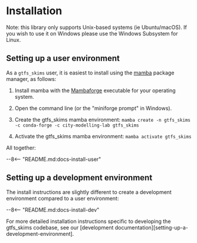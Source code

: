 
# Installation

Note: this library only supports Unix-based systems (ie Ubuntu/macOS). If you wish to use it on Windows please use the Windows Subsystem for Linux.

## Setting up a user environment

As a `gtfs_skims` user, it is easiest to install using the [mamba](https://mamba.readthedocs.io/en/latest/index.html) package manager, as follows:

1. Install mamba with the [Mambaforge](https://github.com/conda-forge/miniforge#mambaforge) executable for your operating system.
2. Open the command line (or the "miniforge prompt" in Windows).

3. Create the gtfs_skims mamba environment: `mamba create -n gtfs_skims -c conda-forge -c city-modelling-lab gtfs_skims`
4. Activate the gtfs_skims mamba environment: `mamba activate gtfs_skims`


All together:

--8<-- "README.md:docs-install-user"

## Setting up a development environment

The install instructions are slightly different to create a development environment compared to a user environment:

--8<-- "README.md:docs-install-dev"

For more detailed installation instructions specific to developing the gtfs_skims codebase, see our [development documentation][setting-up-a-development-environment].
